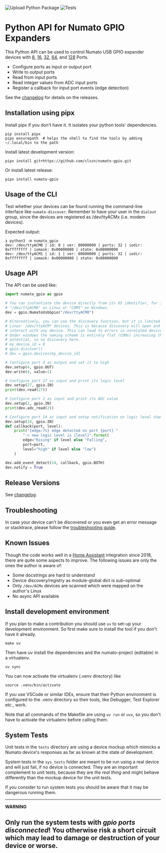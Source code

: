 ![Upload Python Package](https://github.com/clssn/numato-gpio/workflows/Upload%20Python%20Package/badge.svg)
![Tests](https://github.com/clssn/numato-gpio/workflows/Tests/badge.svg)

# Python API for Numato GPIO Expanders

This Python API can be used to control Numato USB
GPIO expander devices with [8](https://numato.com/product/8-channel-usb-gpio-module-with-analog-inputs),
[16](https://numato.com/product/16-channel-usb-gpio-module-with-analog-inputs),
[32](https://numato.com/product/32-channel-usb-gpio-module-with-analog-inputs),
[64](https://numato.com/product/64-channel-usb-gpio-module-with-analog-inputs), and
[128](https://numato.com/product/128-channel-usb-gpio-module-with-analog-inputs) Ports.

* Configure ports as input or output port
* Write to output ports
* Read from input ports
* Read integer values from ADC input ports
* Register a callback for input port events (edge detection)

See the [changelog](changelog.md) for details on the releases.

## Installation using pipx

Install pipx if you don't have it. It isolates your python tools' dependencies.

    pip install pipx
    pipx ensurepath  # helps the shell to find the tools by adding ~/.local/bin to the path

Install latest development version:

    pipx install git+https://github.com/clssn/numato-gpio.git

Or install latest release:

    pipx install numato-gpio

## Usage of the CLI

Test whether your devices can be found running the command-line interface like
`numato-discover`. Remember to have your user in the `dialout` group,
since the devices are registered as /dev/ttyACMx (i.e. modem devices).

Expected output:

```
❯ python3 -m numato_gpio
dev: /dev/ttyACM0 | id: 0 | ver: 00000009 | ports: 32 | iodir: 0xffffffff | iomask: 0x00000000 | state: 0x00000000
dev: /dev/ttyACM1 | id: 1 | ver: 00000009 | ports: 32 | iodir: 0xffffffff | iomask: 0x00000000 | state: 0x00000000
```

## Usage API

The API can be used like:

```python
import numato_gpio as gpio

# You can instantiate the device directly from its OS identifier, for instance
# "/dev/ttyACM0" on Linux or "COM5" on Windows.
dev = gpio.NumatoUsbGpio("/dev/ttyACM0")

# Alternatively, you can use the discovery function, but it is limited to
# Linux' /dev/ttyACM* devices. This is because discovery will open and try to
# interact with any device. This can lead to errors in unrelated devices.
# Under windows the naming scheme is entirely flat (COMx) increasing the error
# potential, so no discovery here.
# my_device_id = 0
# gpio.discover()
# dev = gpio.devices[my_device_id]

# Configure port 4 as output and set it to high
dev.setup(4, gpio.OUT)
dev.write(4, value=1)

# Configure port 27 as input and print its logic level
dev.setup(27, gpio.IN)
print(dev.read(27))

# Configure port 2 as input and print its ADC value
dev.setup(2, gpio.IN)
print(dev.adc_read(2))

# Configure port 14 as input and setup notification on logic level changes
dev.setup(14, gpio.IN)
def callback(port, level):
    print("{edge:7s} edge detected on port {port} "
        "-> new logic level is {level}".format(
        edge="Rising" if level else "Falling",
        port=port,
        level="high" if level else "low")
    )

dev.add_event_detect(14, callback, gpio.BOTH)
dev.notify = True
```
## Release Versions

See [changelog](changelog.md).

## Troubleshooting

In case your device can't be discovered or you even get an error message or
stacktrace, please follow the [troubleshooting guide](doc/troubleshooting.md).

## Known Issues

Though the code works well in a [Home Assistant](https://home-assistant.io)
integration since 2018, there are quite some aspects to improve. The following
issues are only the ones the author is aware of:

* Some docstrings are hard to understand
* Device discovery/registry as module-global dict is sub-optimal
* Only `/dev/ACMx` devices are scanned which were mapped on the author's Linux
* No async API available

## Install development environment

If you plan to make a contribution you should use `uv` to set-up your
development environment. So first make sure to install the tool if you don't
have it already.

    make uv

Then have uv install the dependencies and the numato-project (editable) in a
virtualenv.

    uv sync

You can now activate the virtualenv (.venv directory) like

    source .venv/bin/activate

If you use VSCode or similar IDEs, ensure that their Python environment is
configured to the .venv directory so their tools, like Debugger, Test Explorer
etc., work.

Note that all commands of the Makefile are using `uv run` or `uvx`, so you
don't have to activate the virtualenv before calling them.

## System Tests

Unit tests in the `tests` directory are using a device mockup which mimicks
a Numato device's responses as far as known at the state of development.

System tests in the `sys_tests` folder are meant to be run using a real device
and will just fail, if no device is connected. They are an important complement
to unit tests, because they are *the real thing* and might behave differently
than the mockup device for the unit tests.

If you consider to run system tests you should be aware that it may be
dangerous running them.

---
**WARNING**

Only run the system tests with *gpio ports disconnected*! You otherwise risk a
short circuit which may lead to damage or destruction of your device or worse.
---
